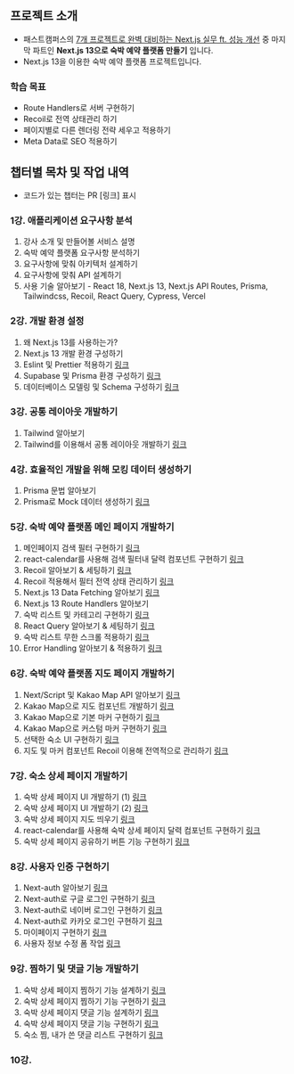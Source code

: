 ## 프로젝트 소개
- 패스트캠퍼스의 [7개 프로젝트로 완벽 대비하는 Next.js 실무 ft. 성능 개선](https://fastcampus.co.kr/dev_online_nextjs7) 중 마지막 파트인 **Next.js 13으로 숙박 예약 플랫폼 만들기** 입니다.
- Next.js 13을 이용한 숙박 예약 플랫폼 프로젝트입니다.

### 학습 목표
- Route Handlers로 서버 구현하기
- Recoil로 전역 상태관리 하기
- 페이지별로 다른 렌더링 전략 세우고 적용하기
- Meta Data로 SEO 적용하기
  
## 챕터별 목차 및 작업 내역

- 코드가 있는 챕터는 PR [링크] 표시

### 1강. 애플리케이션 요구사항 분석
1. 강사 소개 및 만들어볼 서비스 설명
2. 숙박 예약 플랫폼 요구사항 분석하기
3. 요구사항에 맞춰 아키텍처 설계하기
4. 요구사항에 맞춰 API 설계하기
5. 사용 기술 알아보기 - React 18, Next.js 13, Next.js API Routes, Prisma, Tailwindcss, Recoil, React Query, Cypress, Vercel

### 2강. 개발 환경 설정
1. 왜 Next.js 13를 사용하는가?
2. Next.js 13 개발 환경 구성하기
3. Eslint 및 Prettier 적용하기 [링크](https://github.com/h-programming12/fastcampus-nextbnb/pull/1)
4. Supabase 및 Prisma 환경 구성하기 [링크](https://github.com/h-programming12/fastcampus-nextbnb/pull/2)
5. 데이터베이스 모델링 및 Schema 구성하기 [링크](https://github.com/h-programming12/fastcampus-nextbnb/pull/3)

### 3강. 공통 레이아웃 개발하기
1. Tailwind 알아보기
2. Tailwind를 이용해서 공통 레이아웃 개발하기 [링크](https://github.com/h-programming12/fastcampus-nextbnb/pull/4)

### 4강. 효율적인 개발을 위해 모킹 데이터 생성하기
1. Prisma 문법 알아보기
2. Prisma로 Mock 데이터 생성하기 [링크](https://github.com/h-programming12/fastcampus-nextbnb/pull/5)

### 5강. 숙박 예약 플랫폼 메인 페이지 개발하기
1. 메인페이지 검색 필터 구현하기 [링크](https://github.com/h-programming12/fastcampus-nextbnb/pull/6)
2. react-calendar를 사용해 검색 필터내 달력 컴포넌트 구현하기 [링크](https://github.com/h-programming12/fastcampus-nextbnb/pull/7)
3. Recoil 알아보기 & 세팅하기 [링크](https://github.com/h-programming12/fastcampus-nextbnb/pull/8)
4. Recoil 적용해서 필터 전역 상태 관리하기 [링크](https://github.com/h-programming12/fastcampus-nextbnb/pull/9)
5. Next.js 13 Data Fetching 알아보기 [링크](https://github.com/h-programming12/fastcampus-nextbnb/pull/10)
6. Next.js 13 Route Handlers 알아보기
7. 숙박 리스트 및 카테고리 구현하기 [링크](https://github.com/h-programming12/fastcampus-nextbnb/pull/11)
8. React Query 알아보기 & 세팅하기 [링크](https://github.com/h-programming12/fastcampus-nextbnb/pull/12)
9. 숙박 리스트 무한 스크롤 적용하기 [링크](https://github.com/h-programming12/fastcampus-nextbnb/pull/13)
10. Error Handling 알아보기 & 적용하기 [링크](https://github.com/h-programming12/fastcampus-nextbnb/pull/14)

### 6강. 숙박 예약 플랫폼 지도 페이지 개발하기
1. Next/Script 및 Kakao Map API 알아보기 [링크](https://github.com/h-programming12/fastcampus-nextbnb/pull/15)
2. Kakao Map으로 지도 컴포넌트 개발하기 [링크](https://github.com/h-programming12/fastcampus-nextbnb/pull/16)
3. Kakao Map으로 기본 마커 구현하기 [링크](https://github.com/h-programming12/fastcampus-nextbnb/pull/17)
4. Kakao Map으로 커스텀 마커 구현하기 [링크](https://github.com/h-programming12/fastcampus-nextbnb/pull/18)
5. 선택한 숙소 UI 구현하기 [링크](https://github.com/h-programming12/fastcampus-nextbnb/pull/19)
6. 지도 및 마커 컴포넌트 Recoil 이용해 전역적으로 관리하기 [링크](https://github.com/h-programming12/fastcampus-nextbnb/pull/20)

### 7강. 숙소 상세 페이지 개발하기
1. 숙박 상세 페이지 UI 개발하기 (1) [링크](https://github.com/h-programming12/fastcampus-nextbnb/pull/21)
2. 숙박 상세 페이지 UI 개발하기 (2) [링크](https://github.com/h-programming12/fastcampus-nextbnb/pull/21)
3. 숙박 상세 페이지 지도 띄우기 [링크](https://github.com/h-programming12/fastcampus-nextbnb/pull/22)
4. react-calendar를 사용해 숙박 상세 페이지 달력 컴포넌트 구현하기 [링크](https://github.com/h-programming12/fastcampus-nextbnb/pull/23)
5. 숙박 상세 페이지 공유하기 버튼 기능 구현하기 [링크](https://github.com/h-programming12/fastcampus-nextbnb/pull/24)

### 8강. 사용자 인증 구현하기
1. Next-auth 알아보기 [링크](https://github.com/h-programming12/fastcampus-nextbnb/pull/25)
2. Next-auth로 구글 로그인 구현하기 [링크](https://github.com/h-programming12/fastcampus-nextbnb/pull/26)
3. Next-auth로 네이버 로그인 구현하기 [링크](https://github.com/h-programming12/fastcampus-nextbnb/pull/27)
4. Next-auth로 카카오 로그인 구현하기 [링크](https://github.com/h-programming12/fastcampus-nextbnb/pull/28)
5. 마이페이지 구현하기 [링크](https://github.com/h-programming12/fastcampus-nextbnb/pull/29)
6. 사용자 정보 수정 폼 작업 [링크](https://github.com/h-programming12/fastcampus-nextbnb/pull/30)

### 9강. 찜하기 및 댓글 기능 개발하기
1. 숙박 상세 페이지 찜하기 기능 설계하기 [링크](https://github.com/h-programming12/fastcampus-nextbnb/pull/31)
2. 숙박 상세 페이지 찜하기 기능 구현하기 [링크](https://github.com/h-programming12/fastcampus-nextbnb/pull/32)
3. 숙박 상세 페이지 댓글 기능 설계하기 [링크](https://github.com/h-programming12/fastcampus-nextbnb/pull/33)
4. 숙박 상세 페이지 댓글 기능 구현하기 [링크](https://github.com/h-programming12/fastcampus-nextbnb/pull/34)
5. 숙소 찜, 내가 쓴 댓글 리스트 구현하기 [링크](https://github.com/h-programming12/fastcampus-nextbnb/pull/35)



### 10강.








